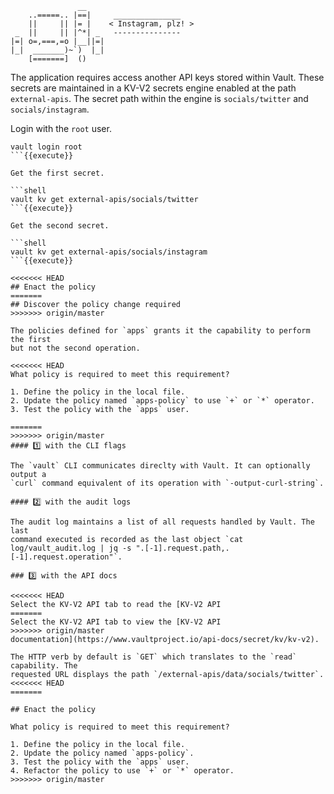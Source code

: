 ```
               __
    ..=====.. |==|     _______________
    ||     || |= |    < Instagram, plz! >
 _  ||     || |^*| _   ---------------
|=| o=,===,=o |__||=|
|_|  _______)~`)  |_|
    [=======]  ()
```

The application requires access another API keys stored within Vault. These
secrets are maintained in a KV-V2 secrets engine enabled at the path
`external-apis`. The secret path within the engine is `socials/twitter` and
`socials/instagram`.

Login with the `root` user.

```shell
vault login root
```{{execute}}

Get the first secret.

```shell
vault kv get external-apis/socials/twitter
```{{execute}}

Get the second secret.

```shell
vault kv get external-apis/socials/instagram
```{{execute}}

<<<<<<< HEAD
## Enact the policy
=======
## Discover the policy change required
>>>>>>> origin/master

The policies defined for `apps` grants it the capability to perform the first
but not the second operation.

<<<<<<< HEAD
What policy is required to meet this requirement?

1. Define the policy in the local file.
2. Update the policy named `apps-policy` to use `+` or `*` operator.
3. Test the policy with the `apps` user.

=======
>>>>>>> origin/master
#### 1️⃣ with the CLI flags

The `vault` CLI communicates direclty with Vault. It can optionally output a
`curl` command equivalent of its operation with `-output-curl-string`.

#### 2️⃣ with the audit logs

The audit log maintains a list of all requests handled by Vault. The last
command executed is recorded as the last object `cat log/vault_audit.log | jq -s ".[-1].request.path,.[-1].request.operation"`.

### 3️⃣ with the API docs

<<<<<<< HEAD
Select the KV-V2 API tab to read the [KV-V2 API
=======
Select the KV-V2 API tab to view the [KV-V2 API
>>>>>>> origin/master
documentation](https://www.vaultproject.io/api-docs/secret/kv/kv-v2).

The HTTP verb by default is `GET` which translates to the `read` capability. The
requested URL displays the path `/external-apis/data/socials/twitter`.
<<<<<<< HEAD
=======

## Enact the policy

What policy is required to meet this requirement?

1. Define the policy in the local file.
2. Update the policy named `apps-policy`.
3. Test the policy with the `apps` user.
4. Refactor the policy to use `+` or `*` operator.
>>>>>>> origin/master
